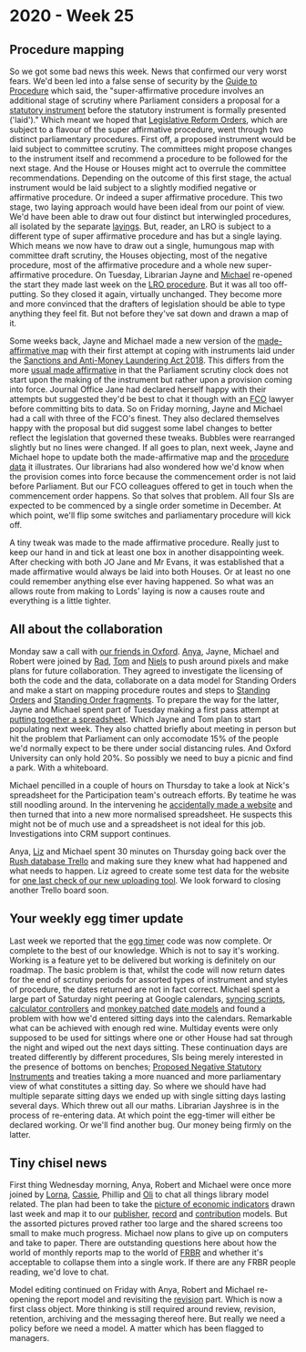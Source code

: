 # 2020 - Week 25

## Procedure mapping

So we got some bad news this week. News that confirmed our very worst fears. We'd been led into a false sense of security by the [Guide to Procedure](https://guidetoprocedure.parliament.uk/collections/AAS0LGpw/super-affirmative-procedure) which said, the "super-affirmative procedure involves an additional stage of scrutiny where Parliament considers a proposal for a [statutory instrument](https://www.parliament.uk/site-information/glossary/statutory-instruments-sis/) before the statutory instrument is formally presented ('laid')." Which meant we hoped that [Legislative Reform Orders](https://www.parliament.uk/business/committees/committees-archive/regulatory-reform-committee/regulatory-reform-orders/), which are subject to a flavour of the super affirmative procedure, went through two distinct parliamentary procedures. First off, a proposed instrument would be laid subject to committee scrutiny. The committees might propose changes to the instrument itself and recommend a procedure to be followed for the next stage. And the House or Houses might act to overrule the committee recommendations. Depending on the outcome of this first stage, the actual instrument would be laid subject to a slightly modified negative or affirmative procedure. Or indeed a super affirmative procedure. This two stage, two laying approach would have been ideal from our point of view. We'd have been able to draw out four distinct but interwingled procedures, all isolated by the separate [layings](https://ukparliament.github.io/ontologies/laying/laying-ontology.html). But, reader, an LRO is subject to a different type of super affirmative procedure and has but a single laying. Which means we now have to draw out a single, humungous map with committee draft scrutiny, the Houses objecting, most of the negative procedure, most of the affirmative procedure and a whole new super-affirmative procedure. On Tuesday, Librarian Jayne and [Michael](https://twitter.com/fantasticlife) re-opened the start they made last week on the [LRO procedure](https://github.com/ukparliament/ontologies/blob/master/procedure/flowcharts/proposed-sis/legislative-reform-order.pdf). But it was all too off-putting. So they closed it again, virtually unchanged. They become more and more convinced that the drafters of legislation should be able to type anything they feel fit. But not before they've sat down and drawn a map of it.

Some weeks back, Jayne and Michael made a new version of the [made-affirmative map](https://ukparliament.github.io/ontologies/procedure/flowcharts/sis/play-pen/made-affirmative.pdf) with their first attempt at coping with instruments laid under the [Sanctions and Anti-Money Laundering Act 2018](http://www.legislation.gov.uk/ukpga/2018/13/contents/enacted). This differs from the more [usual made affirmative](https://ukparliament.github.io/ontologies/procedure/flowcharts/sis/made-affirmative.pdf) in that the Parliament scrutiny clock does not start upon the making of the instrument but rather upon a provision coming into force. Journal Office Jane had declared herself happy with their attempts but suggested they'd be best to chat it though with an [FCO](https://www.gov.uk/government/organisations/foreign-commonwealth-office) lawyer before committing bits to data. So on Friday morning, Jayne and Michael had a call with three of the FCO's finest. They also declared themselves happy with the proposal but did suggest some label changes to better reflect the legislation that governed these tweaks. Bubbles were rearranged slightly but no lines were changed. If all goes to plan, next week, Jayne and Michael hope to update both the made-affirmative map and the [procedure data](https://procedures.azurewebsites.net/Procedures/1/graph) it illustrates. Our librarians had also wondered how we'd know when the provision comes into force because the commencement order is not laid before Parliament. But our FCO colleagues offered to get in touch when the commencement order happens. So that solves that problem. All four SIs are expected to be commenced by a single order sometime in December. At which point, we'll flip some switches and parliamentary procedure will kick off.

A tiny tweak was made to the made affirmative procedure. Really just to keep our hand in and tick at least one box in another disappointing week. After checking with both JO Jane and Mr Evans, it was established that a made affirmative would always be laid into both Houses. Or at least no one could remember anything else ever having happened. So what was an allows route from making to Lords' laying is now a causes route and everything is a little tighter.

## All about the collaboration

Monday saw a call with [our friends in Oxford](https://parlrulesdata.org/). [Anya](https://twitter.com/bitten_), Jayne, Michael and Robert were joined by [Rad](https://radoslawzubek.com/), [Tom](https://twitter.com/tomgfleming) and [Niels](https://ngoet.com/) to push around pixels and make plans for future collaboration. They agreed to investigate the licensing of both the code and the data, collaborate on a data model for Standing Orders and make a start on mapping procedure routes and steps to [Standing Orders](https://parlrulesdata.org/root_ukhcso_184.html#1972-08-08) and [Standing Order fragments](http://standing-orders.herokuapp.com/standing-order-fragments/481). To prepare the way for the latter, Jayne and Michael spent part of Tuesday making a first pass attempt at [putting together a spreadsheet](https://docs.google.com/spreadsheets/d/1HkFYQ2bJeYGCnbTNBv-bQAiFL33n7fx1kgY30R5Gbz4/edit?usp=sharing). Which Jayne and Tom plan to start populating next week. They also chatted briefly about meeting in person but hit the problem that Parliament can only accomodate 15% of the people we'd normally expect to be there under social distancing rules. And Oxford University can only hold 20%. So possibly we need to buy a picnic and find a park. With a whiteboard.

Michael pencilled in a couple of hours on Thursday to take a look at Nick's spreadsheet for the Participation team's outreach efforts. By teatime he was still noodling around. In the intervening he [accidentally made a website](https://participation-crm.herokuapp.com/) and then turned that into a new more normalised spreadsheet. He suspects this might not be of much use and a spreadsheet is not ideal for this job. Investigations into CRM support continues.

Anya, [Liz](https://twitter.com/greensideknits) and Michael spent 30 minutes on Thursday going back over the [Rush database Trello](https://trello.com/b/4JA1hW6I/rush-data-2020) and making sure they knew what had happened and what needs to happen. Liz agreed to create some test data for the website for [one last check of our new uploading tool](https://trello.com/c/E6x5AU5n/65-test-importer-with-fake-data). We look forward to closing another Trello board soon.

## Your weekly egg timer update

Last week we reported that the [egg timer](http://parliament-calendar.herokuapp.com/) code was now complete. Or complete to the best of our knowledge. Which is not to say it's working. Working is a feature yet to be delivered but working is definitely on our roadmap. The basic problem is that, whilst the code will now return dates for the end of scrutiny periods for assorted types of instrument and styles of procedure, the dates returned are not in fact correct. Michael spent a large part of Saturday night peering at Google calendars, [syncing scripts](https://github.com/fantasticlife/egg-timer/blob/master/lib/tasks/sync.rake), [calculator controllers](https://github.com/fantasticlife/egg-timer/blob/master/app/controllers/calculator_controller.rb) and [monkey patched](https://en.wikipedia.org/wiki/Monkey_patch) [date models](https://github.com/fantasticlife/egg-timer/blob/master/lib/monkey_patching/date.rb) and found a problem with how we'd entered sitting days into the calendars. Remarkable what can be achieved with enough red wine. Multiday events were only supposed to be used for sittings where one or other House had sat through the night and wiped out the next days sitting. These continuation days are treated differently by different procedures, SIs being merely interested in the presence of bottoms on benches; [Proposed Negative Statutory Instruments](https://www.parliament.uk/site-information/glossary/proposed-negative-statutory-instrument/) and treaties taking a more nuanced and more parliamentary view of what constitutes a sitting day. So where we should have had multiple separate sitting days we ended up with single sitting days lasting several days. Which threw out all our maths. Librarian Jayshree is in the process of re-entering data. At which point the egg-timer will either be declared working. Or we'll find another bug. Our money being firmly on the latter.

## Tiny chisel news

First thing Wednesday morning, Anya, Robert and Michael were once more joined by [Lorna](https://twitter.com/loneshepherds), [Cassie](https://twitter.com/cassier_barton), Phillip and [Oli](https://twitter.com/olihawkins) to chat all things library model related. The plan had been to take the [picture of economic indicators](https://github.com/ukparliament/ontologies/blob/master/meta/library-information-architecture/economic-indicators/economic-indicators.png) drawn last week and map it to our [publisher](https://ukparliament.github.io/ontologies/publisher/publisher-ontology.html), [record](https://ukparliament.github.io/ontologies/record/record-ontology.html) and [contribution](https://ukparliament.github.io/ontologies/contribution/contribution-ontology.html) models. But the assorted pictures proved rather too large and the shared screens too small to make much progress. Michael now plans to give up on computers and take to paper. There are outstanding questions here about how the world of monthly reports map to the world of [FRBR](https://en.wikipedia.org/wiki/Functional_Requirements_for_Bibliographic_Records) and whether it's acceptable to collapse them into a single work. If there are any FRBR people reading, we'd love to chat.

Model editing continued on Friday with Anya, Robert and Michael re-opening the report model and revisiting the [revision](https://ukparliament.github.io/ontologies/record/record-ontology.html#d4e197) part. Which is now a first class object. More thinking is still required around review, revision, retention, archiving and the messaging thereof here. But really we need a policy before we need a model. A matter which has been flagged to managers.

